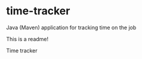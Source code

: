 # time-tracker
Java (Maven) application for tracking time on the job

This is a readme!

Time tracker
